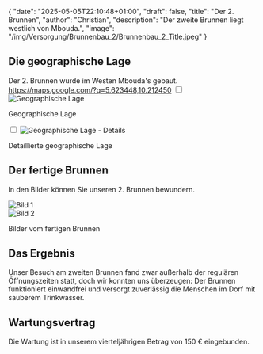 {
    "date": "2025-05-05T22:10:48+01:00",
    "draft": false,
    "title": "Der 2. Brunnen",
    "author": "Christian",
    "description": "Der zweite Brunnen liegt westlich von Mbouda.",
    "image": "/img/Versorgung/Brunnenbau_2/Brunnenbau_2_Title.jpeg"
}

## Die geographische Lage
Der 2. Brunnen wurde im Westen Mbouda's gebaut.  
https://maps.google.com/?q=5.623448,10.212450
<input type="checkbox" id="expand-image1" />
<label for="expand-image1">
  <img class="img-centered" src="/img/Versorgung/Brunnenbau_2/GeographischeLage_Kamerun.png#imagemd"     alt="Geographische Lage" />
</label>
<p class="img-caption">Geographische Lage</p>
<input type="checkbox" id="expand-image2" />
<label for="expand-image2">
  <img class="img-centered" src="/img/Versorgung/Brunnenbau_2/GeographischeLage_Details.png#imagemd"     alt="Geographische Lage - Details" />
</label>
<p class="img-caption">Detaillierte geographische Lage</p>

## Der fertige Brunnen
In den Bilder können Sie unseren 2. Brunnen bewundern.
<div class="swiper-container swiper-container-portrait">
  <div class="swiper-wrapper">
    <div class="swiper-slide">
        <img src="/img/Versorgung/Brunnenbau_2/Brunnen.jpeg" alt="Bild 1" />
    </div>
    <div class="swiper-slide">
        <img src="/img/Versorgung/Brunnenbau_2/Brunnen.jpg" alt="Bild 2" />
    </div>
  </div>
  <!-- Navigation -->
  <div class="swiper-button-prev"></div>
  <div class="swiper-button-next"></div>
  <div class="swiper-pagination"></div>
</div>
<p class="img-caption">Bilder vom fertigen Brunnen</p>

## Das Ergebnis
Unser Besuch am zweiten Brunnen fand zwar außerhalb der regulären Öffnungszeiten statt,
doch wir konnten uns überzeugen: Der Brunnen funktioniert einwandfrei und versorgt zuverlässig die Menschen im Dorf mit sauberem Trinkwasser.

## Wartungsvertrag
Die Wartung ist in unserem vierteljährigen Betrag von 150 € eingebunden.
<br>
<br>